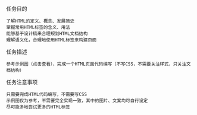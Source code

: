 任务目的

    了解HTML的定义、概念、发展简史
    掌握常用HTML标签的含义、用法
    能够基于设计稿来合理规划HTML文档结构
    理解语义化，合理地使用HTML标签来构建页面

任务描述

    参考示例图（点击查看），完成一个HTML页面代码编写（不写CSS，不需要关注样式，只关注文档结构）

任务注意事项

    只需要完成HTML代码编写，不需要写CSS
    示例图仅为参考，不需要完全实现一致，其中的图片、文案均可自行设定
    尽可能多地尝试更多的HTML标签

